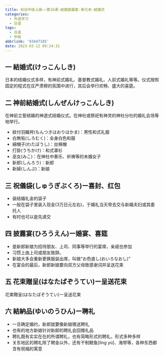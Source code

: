```yaml
---
title: 标日中级上册——第16课-結婚披露宴-单元末-結婚式
categories:
  - 外语学习
  - 日语
tags:
  - 日语
  - 中级
abbrlink: '93447185'
date: 2023-03-12 09:24:31
---
```

## 一  結婚式(けっこんしき)

日本的结婚仪式多样，有神前式婚礼、基督教式婚礼、人前式婚礼等等。仪式按照固定的程式在庄严肃穆的氛围中进行，其后会举行欢畅、盛大的喜筵。

<!--more-->

## 二 神前結婚式(しんぜんけっこんしき)

在神前立誓结婚的神道式结婚仪式。在神社或祭祀有神灵的神社分社的婚礼会场等地举行。

* 紋付羽織袴(もんつきはおりはかま)：男性和式礼服
* 白無垢(しろむく)：全身白色和服
* 綿帽子(わたぼうし)：丝棉帽
* 打掛(うちかけ)：和式罩衫
* 巫女(みこ)：在神社中奏乐、祈祷等的未婚女子
* 新郎(しんろう)：新郎
* 新婦(しんぷ)：新娘

## 三 祝儀袋(しゅうぎぶくろ)ー喜封、红包

* 装结婚礼金的袋子
* 一般在袋子里装入现金(3万日元左右)，于婚礼当天带去交与新婚夫妇或其委托人
* 有时也可以是先递交

## 四 披露宴(ひろうえん)ー婚宴、喜筵

* 是新郎新娘为招待朋友、上司、同事等举行的宴席，亲戚也参加
* 习惯上由上司或朋友致辞。
* 新娘大多会重新更换服装出席，叫做“お色直し(おいろなおし)”
* 在宴会的最后，新郎新娘要向双方父母致感谢词并呈送花束

## 五 花束贈呈(はなたばぞうてい)ー呈送花束

花束贈呈(はなたばぞうてい)ー呈送花束

## 六 結納品(ゆいのうひん)ー聘礼

* 一旦确定婚约，新郎就要像新娘赠送聘礼
* 也有的地方新娘针对新郎的聘礼会回赠礼品
* 聘礼既有实实在在的所谓聘礼，也有简略形式的聘礼，形式多种多样
* 关东地区的聘礼除了聘金以外，还有干制鲣鱼[líng yú]、海带等，各种东西都含有祝福的寓意

